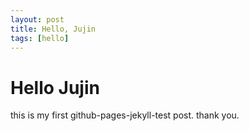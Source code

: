 ```yaml
---
layout: post
title: Hello, Jujin
tags: [hello]
---
```

# Hello Jujin

this is my first github-pages-jekyll-test post.
thank you.